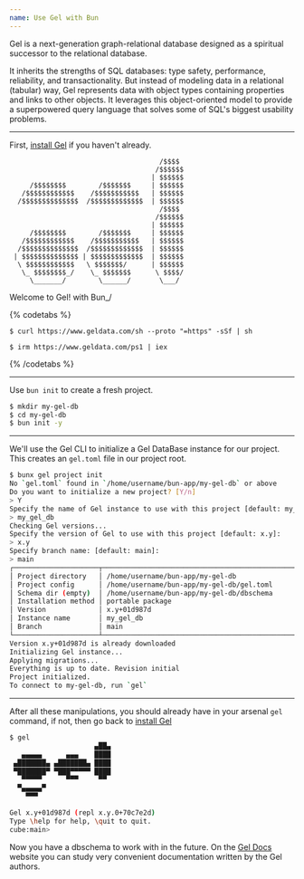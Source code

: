 ```yaml
---
name: Use Gel with Bun
---
```


Gel is a next-generation graph-relational database designed as a spiritual successor to the relational database.

It inherits the strengths of SQL databases: type safety, performance, reliability, and transactionality. But instead of modeling data in a relational (tabular) way, Gel represents data with object types containing properties and links to other objects. It leverages this object-oriented model to provide a superpowered query language that solves some of SQL's biggest usability problems.

---

First, [install Gel](https://www.geldata.com/) if you haven't already.

                                         /$$$$
                                        /$$$$$$
                                       | $$$$$$
         /$$$$$$$$        /$$$$$$$     | $$$$$$
       /$$$$$$$$$$$$    /$$$$$$$$$$$   | $$$$$$
      /$$$$$$$$$$$$$$  /$$$$$$$$$$$$$  | $$$$$$
                                         /$$$$
                                        /$$$$$$
                                       | $$$$$$
         /$$$$$$$$        /$$$$$$$     | $$$$$$
       /$$$$$$$$$$$$    /$$$$$$$$$$$   | $$$$$$
      /$$$$$$$$$$$$$$  /$$$$$$$$$$$$$  | $$$$$$
     | $$$$$$$$$$$$$$ | $$$$$$$$$$$$$  | $$$$$$
      \ $$$$$$$$$$$$   \ $$$$$$$/      | $$$$$$
       \_ $$$$$$$$_/    \_ $$$$$$$      \ $$$$/
         \_______/        \______/       \___/

Welcome to Gel! with Bun\_/

{% codetabs %}

```sh#Linux/macOS
$ curl https://www.geldata.com/sh --proto "=https" -sSf | sh
```

```sh#Windows
$ irm https://www.geldata.com/ps1 | iex
```

{% /codetabs %}

---

Use `bun init` to create a fresh project.

```sh
$ mkdir my-gel-db
$ cd my-gel-db
$ bun init -y
```

---

We'll use the Gel CLI to initialize a Gel DataBase instance for our project. This creates an `gel.toml` file in our project root.

```sh
$ bunx gel project init
No `gel.toml` found in `/home/username/bun-app/my-gel-db` or above
Do you want to initialize a new project? [Y/n]
> Y
Specify the name of Gel instance to use with this project [default: my_gel_db]:
> my_gel_db
Checking Gel versions...
Specify the version of Gel to use with this project [default: x.y]:
> x.y
Specify branch name: [default: main]:
> main
┌─────────────────────┬───────────────────────────────────────────────────────┐
│ Project directory   │ /home/username/bun-app/my-gel-db                      │
│ Project config      │ /home/username/bun-app/my-gel-db/gel.toml             │
│ Schema dir (empty)  │ /home/username/bun-app/my-gel-db/dbschema             │
│ Installation method │ portable package                                      │
│ Version             │ x.y+01d987d                                           │
│ Instance name       │ my_gel_db                                             │
│ Branch              │ main                                                  │
└─────────────────────┴───────────────────────────────────────────────────────┘
Version x.y+01d987d is already downloaded
Initializing Gel instance...
Applying migrations...
Everything is up to date. Revision initial
Project initialized.
To connect to my-gel-db, run `gel`
```

---

After all these manipulations, you should already have in your arsenal `gel` command, if not, then go back to [install Gel](https://www.geldata.com/)

```sh
$ gel
                     ▄██▄
   ▄▄▄▄▄      ▄▄▄    ████
 ▄███████▄ ▄███████▄ ████
 ▀███████▀ ▀███▀▀▀▀▀ ████
   ▀▀▀▀▀      ▀▀▀     ▀▀
  ▀▄▄▄▄▄▀
    ▀▀▀

Gel x.y+01d987d (repl x.y.0+70c7e2d)
Type \help for help, \quit to quit.
cube:main>
```

Now you have a dbschema to work with in the future. On the [Gel Docs](https://docs.geldata.com/) website you can study very convenient documentation written by the Gel authors.
